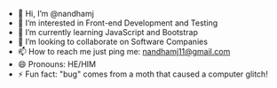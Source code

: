 - 👋 Hi, I’m @nandhamj
- 👀 I’m interested in Front-end Development and Testing
- 🌱 I’m currently learning JavaScript and Bootstrap
- 💞️ I’m looking to collaborate on Software Companies
- 📫 How to reach me just ping me: nandhamj11@gmail.com
- 😄 Pronouns: HE/HIM
- ⚡ Fun fact:  "bug" comes from a moth that caused a computer glitch!


